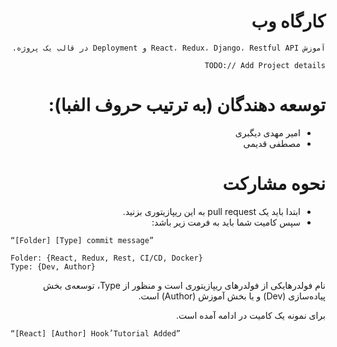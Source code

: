 <div dir="rtl">

# کارگاه وب

    آموزش React، Redux، Django، Restful API و Deployment در قالب یک پروژه.
    
    TODO:// Add Project details

# توسعه دهندگان (به ترتیب حروف الفبا):
- امیر مهدی دیگبری
- مصطفی قدیمی

# نحوه مشارکت

- ابتدا باید یک pull request به این ریپازیتوری بزنید.
- سپس کامیت شما باید به فرمت زیر باشد:

<div dir="ltr">

```
“[Folder] [Type] commit message”

Folder: {React, Redux, Rest, CI/CD, Docker}
Type: {Dev, Author}
```
</div>
 نام فولدرهایکی از فولدرهای ریپازیتوری است و منظور از Type، توسعه‌ی بخش پیاده‌سازی (Dev) و یا بخش آموزش (Author) است. 
  
  برای نمونه یک کامیت در ادامه آمده است.

<div dir="ltr">

```
“[React] [Author] Hook ُTutorial Added”
```
</div>
</div>
